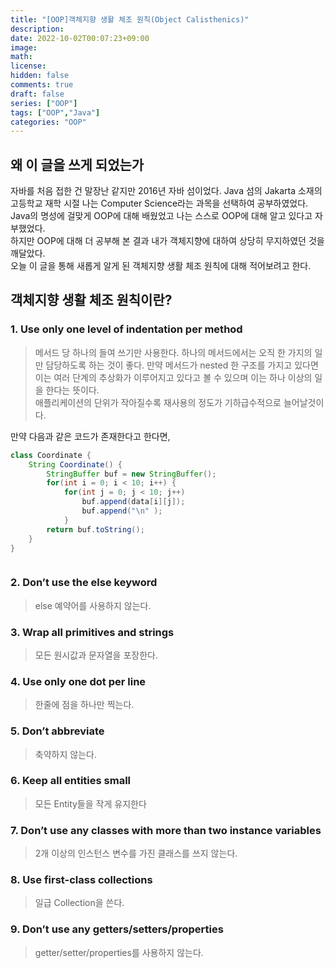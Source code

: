 ```yaml
---
title: "[OOP]객체지향 생활 체조 원칙(Object Calisthenics)"
description: 
date: 2022-10-02T00:07:23+09:00
image: 
math: 
license: 
hidden: false
comments: true
draft: false
series: ["OOP"]
tags: ["OOP","Java"]
categories: "OOP"
---
```


## 왜 이 글을 쓰게 되었는가

자바를 처음 접한 건 말장난 같지만 2016년 자바 섬이었다. Java 섬의 Jakarta 소재의 고등학교 재학 시절 나는 Computer Science라는 과목을 선택하여 공부하였었다.  
Java의 명성에 걸맞게 OOP에 대해 배웠었고 나는 스스로 OOP에 대해 알고 있다고 자부했었다.  
하지만 OOP에 대해 더 공부해 본 결과 내가 객체지향에 대하여 상당히 무지하였던 것을 깨달았다.  
오늘 이 글을 통해 새롭게 알게 된 객체지향 생활 체조 원칙에 대해 적어보려고 한다.

## 객체지향 생활 체조 원칙이란?
### 1. Use only one level of indentation per method
> 메서드 당 하나의 들여 쓰기만 사용한다.
하나의 메서드에서는 오직 한 가지의 일만 담당하도록 하는 것이 좋다. 만약 메서드가 nested 한 구조를 가지고 있다면 이는 여러 단계의 추상화가 이루어지고 있다고 볼 수 있으며 이는 하나 이상의 일을 한다는 뜻이다.  
애플리케이션의 단위가 작아질수록 재사용의 정도가 기하급수적으로 늘어날것이다.

만약 다음과 같은 코드가 존재한다고 한다면,
```java
class Coordinate {
    String Coordinate() {
        StringBuffer buf = new StringBuffer();
        for(int i = 0; i < 10; i++) {
            for(int j = 0; j < 10; j++)
                buf.append(data[i][j]);
                buf.append("\n" );
            }
        return buf.toString();
    }
}
```
```java
```

### 2. Don’t use the else keyword
> else 예약어를 사용하지 않는다.
### 3. Wrap all primitives and strings
> 모든 원시값과 문자열을 포장한다.
### 4. Use only one dot per line
> 한줄에 점을 하나만 찍는다.
### 5. Don’t abbreviate
> 축약하지 않는다.
### 6. Keep all entities small
> 모든 Entity들을 작게 유지한다
### 7. Don’t use any classes with more than two instance variables
> 2개 이상의 인스턴스 변수를 가진 클래스를 쓰지 않는다.
### 8. Use first-class collections
> 일급 Collection을 쓴다.
### 9. Don’t use any getters/setters/properties
> getter/setter/properties를 사용하지 않는다.